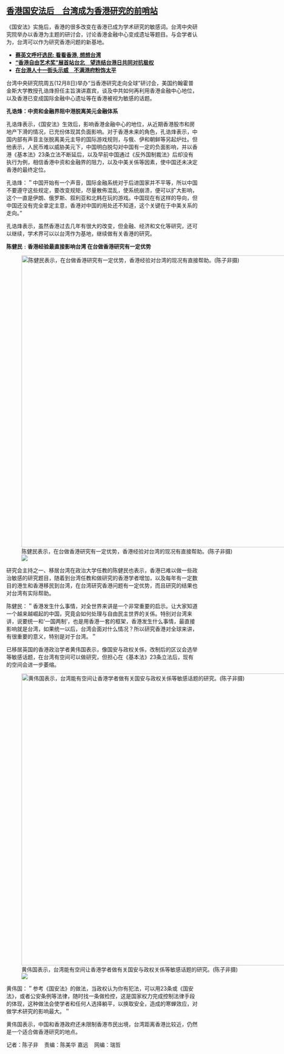 <!--1702049400000-->
[香港国安法后　台湾成为香港研究的前哨站](https://www.rfa.org/mandarin/yataibaodao/gangtai/ec-12082023074023.html)
------

<p>《国安法》实施后，香港的很多改变在香港已成为学术研究的敏感词。台湾中央研究院举办以香港为主题的研讨会，讨论香港金融中心变成遗址等题目。与会学者认为，台湾可以作为研究香港问题的新基地。</p><ul><li><strong><a href="https://www.rfa.org/mandarin/Xinwen/3-12032023113743.html">蔡英文呼吁选民: 看看香港, 想想台湾</a></strong></li><li><strong><a href="https://www.rfa.org/mandarin/yataibaodao/gangtai/ec-12072023072833.html">“香港自由艺术奖”展首站台北　望连结台港日共同对抗极权</a></strong></li><li><a href="https://www.rfa.org/mandarin/yataibaodao/gangtai/ec-10022023004033.html"><strong>在台港人十一街头示威　不满港府粉饰太平</strong></a></li></ul><p>台湾中央研究院周五(12月8日)举办“当香港研究走向全球”研讨会，美国约翰霍普金斯大学教授孔诰烽担任主旨演讲嘉宾，谈及中共如何再利用香港金融中心地位，以及香港已变成国际金融中心遗址等在香港被视为敏感的话题。</p><p><strong>孔诰烽：中资和金融界阻中港脱离美元金融体系</strong></p><p>孔诰烽表示，《国安法》生效后，影响香港金融中心的地位，从近期香港股市和房地产下滑的情况，已充份体现其负面影响。对于香港未来的角色，孔诰烽表示，中国内部有声音主张脱离美元主导的国际游戏规则，与俄、伊和朝鲜等另起炉灶。但他表示，人民币难以威胁美元下，中国明白脱勾对中国有一定的负面影响，并以香港《基本法》23条立法不断延后，以及早前中国通过《反外国制裁法》后却没有执行为例，相信香港中资和金融界的阻力，以及中美关係等因素，使中国还未决定香港的最终定位。</p><p>孔诰烽：＂中国开始有一个声音，国际金融系统对于后进国家并不平等，所以中国不要遵守这些规定，要改变规矩，尽量散佈混乱，使系统崩溃，便可以扩大影响，这个一直是伊朗、俄罗斯、叙利亚和北韩在玩的游戏。中国现在有这样的导向，但中国还没有完全拿定主意，香港对中国的用处还不知道，这个关键在于中美关系的走向。”</p><p>孔诰烽表示，虽然香港过去几年有很大的改变，但金融、经济和文化等研究，还可以继续，学术界可以以台湾作为基地，继续做有关香港的研究。</p><p><strong>陈健民﹕香港经验最直接影响台湾 在台做香港研究有一定优势</strong></p><p><figure class="image-richtext image-inline captioned" style="width:1024px;"><img alt="陈健民表示，在台做香港研究有一定优势，香港经验对台湾的现况有直接帮助。(陈子非摄)" height="768" src="https://www.rfa.org/mandarin/yataibaodao/gangtai/ec-12082023074023.html/964850656c118868793a-572853f0505a99996e2f78147a7667094e005b9a4f1852bf-99996e2f7ecf9a8c5bf953f06e7e768473b051b5670976f463a55e2e52a93002-96485b50975e6444.jpg/@@images/97e1e28c-169c-4641-92d7-7b0d03c4d8b3.jpeg" title="陈健民表示，在台做香港研究有一定优势，香港经验对台湾的现况有直接帮助。(陈子非摄).jpg" width="1024"/><figcaption class="image-caption">陈健民表示，在台做香港研究有一定优势，香港经验对台湾的现况有直接帮助。(陈子非摄)</figcaption><small></small><div id="zoomattribute"><a data-caption="陈健民表示，在台做香港研究有一定优势，香港经验对台湾的现况有直接帮助。(陈子非摄)" data-fancybox="" href="https://www.rfa.org/mandarin/yataibaodao/gangtai/ec-12082023074023.html/964850656c118868793a-572853f0505a99996e2f78147a7667094e005b9a4f1852bf-99996e2f7ecf9a8c5bf953f06e7e768473b051b5670976f463a55e2e52a93002-96485b50975e6444.jpg" id="single_image" title="陈健民表示，在台做香港研究有一定优势，香港经验对台湾的现况有直接帮助。(陈子非摄)"><img src="/++plone++rfa-resources/img/icon-zoom.png"/></a></div></figure></p><p>研究会主持之一、移居台湾在政治大学任教的陈健民也表示，香港已难以做一些政治敏感的研究题目，随着到台湾任教和做研究的香港学者增加，以及每年有一定数目的港生和香港移民到台湾，在台湾研究香港问题有一定优势，而且研究的结果也对台湾有实际帮助。</p><p>陈健民：＂香港发生什么事情，对全世界来讲是一个非常重要的启示。让大家知道一个越来越崛起的中国，究竟会如何处理与自由民主世界的关係。特别对台湾来讲，说要统一和‘一国两制’，也是用香港一套的框架，香港发生什么事情，最直接影响就是台湾，如果统一以后，台湾会面对什么情况？所以研究香港对全球来讲，有很重要的意义，特别是对于台湾。＂</p><p>已移居英国的香港政治学者黄伟国表示，像国安与政权关係，改制后的区议会选举等敏感话题，在台湾有空间可以做研究，但担心在《基本法》23条立法后，现有的空间会进一步萎缩。</p><p><figure class="image-richtext image-inline captioned" style="width:1024px;"><img alt="黄伟国表示，台湾能有空间让香港学者做有关国安与政权关係等敏感话题的研究。(陈子非摄)" height="768" src="https://www.rfa.org/mandarin/yataibaodao/gangtai/ec-12082023074023.html/9ec44f1f56fd8868793a-53f06e7e80fd67097a7a95f48ba999996e2f5b668005505a6709517356fd5b894e0e653f674351734fc27b49654f611f8bdd9898768478147a763002-96485b50975e6444.jpg/@@images/994ff985-6387-459c-bb87-ab54d6fa6d61.jpeg" title="黄伟国表示，台湾能有空间让香港学者做有关国安与政权关係等敏感话题的研究。(陈子非摄).jpg" width="1024"/><figcaption class="image-caption">黄伟国表示，台湾能有空间让香港学者做有关国安与政权关係等敏感话题的研究。(陈子非摄)</figcaption><small></small><div id="zoomattribute"><a data-caption="黄伟国表示，台湾能有空间让香港学者做有关国安与政权关係等敏感话题的研究。(陈子非摄)" data-fancybox="" href="https://www.rfa.org/mandarin/yataibaodao/gangtai/ec-12082023074023.html/9ec44f1f56fd8868793a-53f06e7e80fd67097a7a95f48ba999996e2f5b668005505a6709517356fd5b894e0e653f674351734fc27b49654f611f8bdd9898768478147a763002-96485b50975e6444.jpg" id="single_image" title="黄伟国表示，台湾能有空间让香港学者做有关国安与政权关係等敏感话题的研究。(陈子非摄)"><img src="/++plone++rfa-resources/img/icon-zoom.png"/></a></div></figure></p><p>黄伟国：＂参考《国安法》的做法，当政权认为你有犯法，可以用23条或《国安法》，或者公安条例等法律，随时找一条做检控，这是国家权力完成控制法律手段的体现，这种做法会使学者和任何人选择躺平，以换取安全，造成的寒蝉效应，对做学术研究的影响最大。＂</p><p>黄伟国表示，中国和香港政府还未限制香港市民出境，台湾距离香港比较近，仍然是一个适合做香港研究的地点。</p><p>记者：陈子非    责编：陈美华 嘉远    网编：瑞哲</p>
